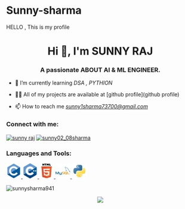 # Sunny-sharma
HELLO , This is my profile

<h1 align="center">Hi 👋, I'm SUNNY RAJ</h1>
<h3 align="center">A passionate ABOUT AI & ML ENGINEER.</h3>

- 🌱 I’m currently learning *DSA , PYTHION*

- 👨‍💻 All of my projects are available at [github profile](github profile)

- 📫 How to reach me *sunny1sharma73700@gmail.com*

<h3 align="left">Connect with me:</h3>
<p align="left">
<a href="https://linkedin.com/in/sunny raj" target="blank"><img align="center" src="https://raw.githubusercontent.com/rahuldkjain/github-profile-readme-generator/master/src/images/icons/Social/linked-in-alt.svg" alt="sunny raj" height="30" width="40" /></a>
<a href="https://instagram.com/sunny02_08sharma" target="blank"><img align="center" src="https://raw.githubusercontent.com/rahuldkjain/github-profile-readme-generator/master/src/images/icons/Social/instagram.svg" alt="sunny02_08sharma" height="30" width="40" /></a>
</p>

<h3 align="left">Languages and Tools:</h3>
<p align="left"> <a href="https://www.cprogramming.com/" target="_blank" rel="noreferrer"> <img src="https://raw.githubusercontent.com/devicons/devicon/master/icons/c/c-original.svg" alt="c" width="40" height="40"/> </a> <a href="https://www.w3schools.com/cpp/" target="_blank" rel="noreferrer"> <img src="https://raw.githubusercontent.com/devicons/devicon/master/icons/cplusplus/cplusplus-original.svg" alt="cplusplus" width="40" height="40"/> </a> <a href="https://www.w3.org/html/" target="_blank" rel="noreferrer"> <img src="https://raw.githubusercontent.com/devicons/devicon/master/icons/html5/html5-original-wordmark.svg" alt="html5" width="40" height="40"/> </a> <a href="https://www.mysql.com/" target="_blank" rel="noreferrer"> <img src="https://raw.githubusercontent.com/devicons/devicon/master/icons/mysql/mysql-original-wordmark.svg" alt="mysql" width="40" height="40"/> </a> <a href="https://www.python.org" target="_blank" rel="noreferrer"> <img src="https://raw.githubusercontent.com/devicons/devicon/master/icons/python/python-original.svg" alt="python" width="40" height="40"/> </a> </p>

<p><img align="center" src="https://github-readme-stats.vercel.app/api/top-langs?username=sunnysharma941&show_icons=true&locale=en&layout=compact" alt="sunnysharma941" /></p>


<div align="center">
  <img height="200" src="https://i.imgflip.com/65efzo.gif"  />
</div>

###

